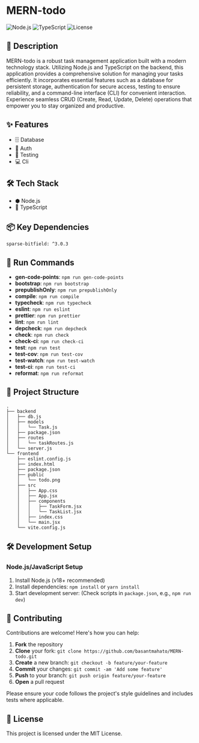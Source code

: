 # MERN-todo

![Node.js](https://img.shields.io/badge/-Node.js-blue?logo=nodejs&logoColor=white) ![TypeScript](https://img.shields.io/badge/-TypeScript-blue?logo=typescript&logoColor=white) ![License](https://img.shields.io/badge/license-MIT-green)

## 📝 Description

MERN-todo is a robust task management application built with a modern technology stack. Utilizing Node.js and TypeScript on the backend, this application provides a comprehensive solution for managing your tasks efficiently. It incorporates essential features such as a database for persistent storage, authentication for secure access, testing to ensure reliability, and a command-line interface (CLI) for convenient interaction. Experience seamless CRUD (Create, Read, Update, Delete) operations that empower you to stay organized and productive.

## ✨ Features

- 🗄️ Database
- 🔐 Auth
- 🧪 Testing
- 💻 Cli


## 🛠️ Tech Stack

- ⬢ Node.js
- 📜 TypeScript


## 📦 Key Dependencies

```
sparse-bitfield: ^3.0.3
```

## 🚀 Run Commands

- **gen-code-points**: `npm run gen-code-points`
- **bootstrap**: `npm run bootstrap`
- **prepublishOnly**: `npm run prepublishOnly`
- **compile**: `npm run compile`
- **typecheck**: `npm run typecheck`
- **eslint**: `npm run eslint`
- **prettier**: `npm run prettier`
- **lint**: `npm run lint`
- **depcheck**: `npm run depcheck`
- **check**: `npm run check`
- **check-ci**: `npm run check-ci`
- **test**: `npm run test`
- **test-cov**: `npm run test-cov`
- **test-watch**: `npm run test-watch`
- **test-ci**: `npm run test-ci`
- **reformat**: `npm run reformat`


## 📁 Project Structure

```
.
├── backend
│   ├── db.js
│   ├── models
│   │   └── Task.js
│   ├── package.json
│   ├── routes
│   │   └── taskRoutes.js
│   └── server.js
└── frontend
    ├── eslint.config.js
    ├── index.html
    ├── package.json
    ├── public
    │   └── todo.png
    ├── src
    │   ├── App.css
    │   ├── App.jsx
    │   ├── components
    │   │   ├── TaskForm.jsx
    │   │   └── TaskList.jsx
    │   ├── index.css
    │   └── main.jsx
    └── vite.config.js
```

## 🛠️ Development Setup

### Node.js/JavaScript Setup
1. Install Node.js (v18+ recommended)
2. Install dependencies: `npm install` or `yarn install`
3. Start development server: (Check scripts in `package.json`, e.g., `npm run dev`)


## 👥 Contributing

Contributions are welcome! Here's how you can help:

1. **Fork** the repository
2. **Clone** your fork: `git clone https://github.com/basantmahato/MERN-todo.git`
3. **Create** a new branch: `git checkout -b feature/your-feature`
4. **Commit** your changes: `git commit -am 'Add some feature'`
5. **Push** to your branch: `git push origin feature/your-feature`
6. **Open** a pull request

Please ensure your code follows the project's style guidelines and includes tests where applicable.

## 📜 License

This project is licensed under the MIT License.
